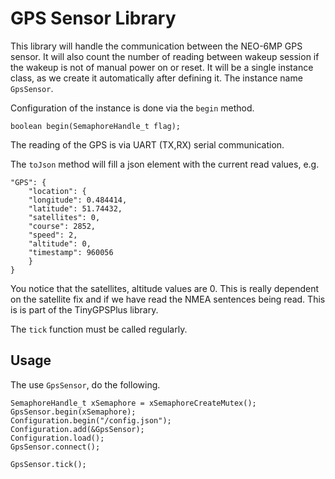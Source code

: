 # GPS Sensor Library

This library will handle the communication between the NEO-6MP GPS sensor.  It will also count the number of reading between wakeup session if the wakeup is not of manual power on or reset.  It will be a single instance class, as we create it automatically after defining it.  The instance name `GpsSensor`.

Configuration of the instance is done via the `begin` method.

    boolean begin(SemaphoreHandle_t flag);

The reading of the GPS is via UART (TX,RX) serial communication.

The `toJson` method will fill a json element with the current read values, e.g.

    "GPS": {
        "location": {
        "longitude": 0.484414,
        "latitude": 51.74432,
        "satellites": 0,
        "course": 2852,
        "speed": 2,
        "altitude": 0,
        "timestamp": 960056
        }
    }

You notice that the satellites, altitude values are 0.  This is really dependent on the satellite fix and if we have read the NMEA sentences being read.  This is is part of the TinyGPSPlus library.

The `tick` function must be called regularly.

## Usage

The use `GpsSensor`, do the following.

    SemaphoreHandle_t xSemaphore = xSemaphoreCreateMutex();
    GpsSensor.begin(xSemaphore);
    Configuration.begin("/config.json");
    Configuration.add(&GpsSensor);    
    Configuration.load();
    GpsSensor.connect();

    GpsSensor.tick();
